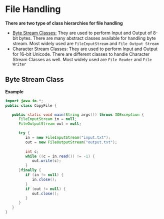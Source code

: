 # File Handling
 **There are two type of class hierarchies for file handling**
* [Byte Stream Classes:](#byte-stream-class)
    They are used to perform Input and Output of 8-bit bytes. There are many abstract classes available for handling byte stream. Most widely used are `FileInputStream` and `File Output Stream` 
* Character Stream Classes: 
    They are used to perform Input and Output for 16-bit Unicode. There are different classes to handle Character Stream Classes as well. Most widely used are `File Reader` and `File Writer`

## Byte Stream Class 
**Example**
```java
import java.io.*;
public class CopyFile {

   public static void main(String args[]) throws IOException {  
      FileInputStream in = null;
      FileOutputStream out = null;

      try {
         in = new FileInputStream("input.txt");
         out = new FileOutputStream("output.txt");
         
         int c;
         while ((c = in.read()) != -1) {
            out.write(c);
         }
      }finally {
         if (in != null) {
            in.close();
         }
         if (out != null) {
            out.close();
         }
      }
   }
}
```